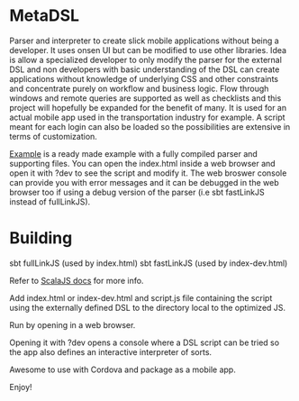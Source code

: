 # MetaDSL
Parser and interpreter to create slick mobile applications without being a developer.
It uses onsen UI but can be modified to use other libraries.
Idea is allow a specialized developer to only modify the parser for the external DSL and non developers with basic understanding of the DSL can create applications without knowledge of underlying CSS and other constraints and concentrate purely on workflow and business logic.
Flow through windows and remote queries are supported as well as checklists and this project will hopefully be expanded for the benefit of many.
It is used for an actual mobile app used in the transportation industry for example. A script meant for each login can also be loaded so the possibilities are extensive in terms of customization.

[Example](https://github.com/Maurycy-Sokolowski/MetaDSL/tree/main/examples) is a ready made example with a fully compiled parser and supporting files. You can open the index.html inside a web browser and open it with ?dev to see the script and modify it.
The web broswer console can provide you with error messages and it can be debugged in the web browser too if using a debug version of the parser (i.e sbt fastLinkJS instead of fullLinkJS).

# Building
sbt fullLinkJS (used by index.html)
sbt fastLinkJS (used by index-dev.html)

Refer to [ScalaJS docs](https://www.scala-js.org/doc/project/building.html) for more info.

Add index.html or index-dev.html and script.js file containing the script using the externally defined DSL to the directory local to the optimized JS.

Run by opening in a web browser.

Opening it with ?dev opens a console where a DSL script can be tried so the app also defines an interactive interpreter of sorts.

Awesome to use with Cordova and package as a mobile app.

Enjoy!
